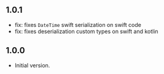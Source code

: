 ## 1.0.1
- fix: fixes `DateTime` swift serialization on swift code
- fix: fixes deserialization custom types on swift and kotlin

## 1.0.0
- Initial version.
